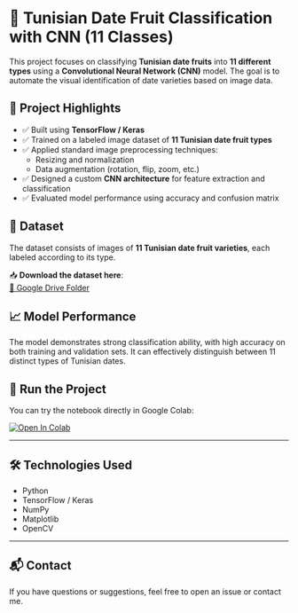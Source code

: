 # 🧠 Tunisian Date Fruit Classification with CNN (11 Classes)

This project focuses on classifying **Tunisian date fruits** into **11 different types** using a **Convolutional Neural Network (CNN)** model. The goal is to automate the visual identification of date varieties based on image data.

## 📌 Project Highlights

- ✅ Built using **TensorFlow / Keras**
- ✅ Trained on a labeled image dataset of **11 Tunisian date fruit types**
- ✅ Applied standard image preprocessing techniques:
  - Resizing and normalization
  - Data augmentation (rotation, flip, zoom, etc.)
- ✅ Designed a custom **CNN architecture** for feature extraction and classification
- ✅ Evaluated model performance using accuracy and confusion matrix

## 📂 Dataset

The dataset consists of images of **11 Tunisian date fruit varieties**, each labeled according to its type.

📥 **Download the dataset here**:  
[🔗 Google Drive Folder](https://drive.google.com/drive/folders/15VKrBu2bKqBxZTpMbpu4vkP_Scd2-eZJ?usp=drive_link)


## 📈 Model Performance

The model demonstrates strong classification ability, with high accuracy on both training and validation sets. It can effectively distinguish between 11 distinct types of Tunisian dates.

## 🚀 Run the Project

You can try the notebook directly in Google Colab:

[![Open In Colab](https://colab.research.google.com/assets/colab-badge.svg)](https://colab.research.google.com/github/ghassenSW/dates_classifier/blob/main/dates.ipynb)

---

## 🛠 Technologies Used

- Python
- TensorFlow / Keras
- NumPy
- Matplotlib
- OpenCV

---

## 📬 Contact

If you have questions or suggestions, feel free to open an issue or contact me.

